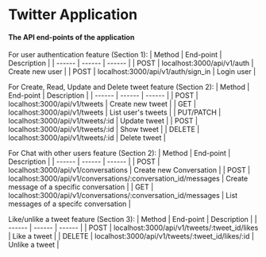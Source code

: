 # Twitter Application

#### The API end-points of the application

For user authentication feature (Section 1):
| Method | End-point | Description |
| ------ | ------ | ------ |
| POST | localhost:3000/api/v1/auth | Create new user |
| POST | localhost:3000/api/v1/auth/sign_in | Login user |

For Create, Read, Update and Delete tweet feature (Section 2):
| Method | End-point | Description |
| ------ | ------ | ------ |
| POST | localhost:3000/api/v1/tweets | Create new tweet |
| GET | localhost:3000/api/v1/tweets | List user's tweets |
| PUT/PATCH | localhost:3000/api/v1/tweets/:id | Update tweet |
| POST | localhost:3000/api/v1/tweets/:id | Show tweet |
| DELETE | localhost:3000/api/v1/tweets/:id | Delete tweet |

For Chat with other users feature (Section 2):
| Method | End-point | Description |
| ------ | ------ | ------ |
| POST | localhost:3000/api/v1/conversations | Create new Conversation |
| POST | localhost:3000/api/v1/conversations/:conversation_id/messages | Create message of a specific conversation |
| GET | localhost:3000/api/v1/conversations/:conversation_id/messages | List messages of a specifc conversation |

Like/unlike a tweet feature (Section 3):
| Method | End-point | Description |
| ------ | ------ | ------ |
| POST | localhost:3000/api/v1/tweets/:tweet_id/likes | Like a tweet |
| DELETE | localhost:3000/api/v1/tweets/:tweet_id/likes/:id | Unlike a tweet |
